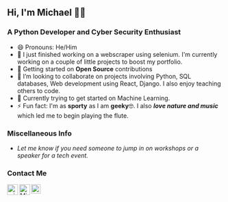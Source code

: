 ## Hi, I'm Michael 👋🏽
### A Python Developer and Cyber Security Enthusiast
- 😄 Pronouns: He/Him
- 🔭 I just finished working on a webscraper using selenium. I'm currently working on a couple of little projects to boost my portfolio. 
- 🔭 Getting started on **Open Source** contributions
- 👯 I’m looking to collaborate on projects involving Python, SQL databases, Web development using React, Django. I also enjoy teaching others to code. 
- 🌱 Currently trying to get started on Machine Learning.
- ⚡ Fun fact: I'm as **sporty** as I am **geeky**🤓. I also ***love nature and music*** which led me to begin playing the flute.

### Miscellaneous Info
- *Let me know if you need someone to jump in on workshops or a speaker for a tech event.*

### Contact Me
<a href="https://www.linkedin.com/in/michael-a-ndon/">
 <img align="left" alt="michaelndon | LinkedIn" width="25px" src="https://cdn.jsdelivr.net/npm/simple-icons@v3/icons/linkedin.svg" />
</a>
<a href="https://www.youtube.com/channel/UCvNLtlf5cZpBH8JZX7abzKg">
 <img align="left" alt="Michael J | YouTube" width="25px" src="https://cdn.jsdelivr.net/npm/simple-icons@v3/icons/youtube.svg" />
</a>
<a href="https://instagram.com/hael_mj">
 <img align="left" alt="hael_mj | Instagram" width="22px" src="https://cdn.jsdelivr.net/npm/simple-icons@v3/icons/instagram.svg" />
</a>

<!--

- 🤔 I’m looking for help with ...




-->
